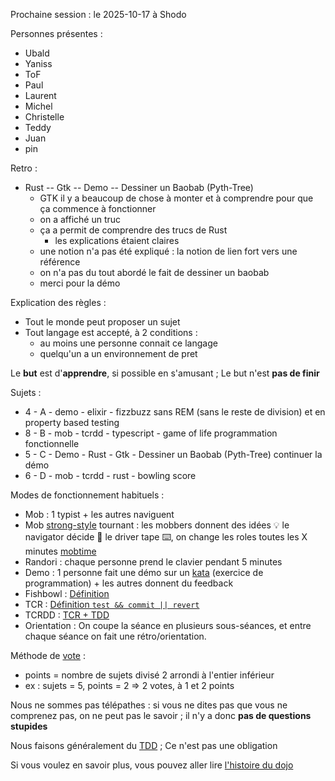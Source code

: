 Prochaine session : le 2025-10-17 à Shodo

Personnes présentes :

- Ubald
- Yaniss
- ToF
- Paul
- Laurent
- Michel
- Christelle
- Teddy
- Juan
- pin

Retro :

- Rust -- Gtk -- Demo -- Dessiner un Baobab (Pyth-Tree)
  - GTK il y a beaucoup de chose à monter et à comprendre pour que ça commence à
    fonctionner
  - on a affiché un truc
  - ça a permit de comprendre des trucs de Rust
    - les explications étaient claires
  - une notion n'a pas été expliqué : la notion de lien fort vers une référence
  - on n'a pas du tout abordé le fait de dessiner un baobab
  - merci pour la démo

Explication des règles :

- Tout le monde peut proposer un sujet
- Tout langage est accepté, à 2 conditions :
  - au moins une personne connait ce langage
  - quelqu'un a un environnement de pret

Le **but** est d'**apprendre**, si possible en s'amusant ; Le but n'est **pas de
finir**

Sujets :

- 4 - A - demo - elixir - fizzbuzz sans REM (sans le reste de division) et en
  property based testing
- 8 - B - mob - tcrdd - typescript - game of life programmation fonctionnelle
- 5 - C - Demo - Rust - Gtk - Dessiner un Baobab (Pyth-Tree) continuer la démo
- 6 - D - mob - tcrdd - rust - bowling score

Modes de fonctionnement habituels :

- Mob : 1 typist + les autres naviguent
- Mob [strong-style] tournant : les mobbers donnent des idées 💡 le navigator
  décide 🔀 le driver tape ⌨️, on change les roles toutes les X minutes
  [mobtime]
- Randori : chaque personne prend le clavier pendant 5 minutes
- Demo : 1 personne fait une démo sur un [kata] (exercice de programmation) +
  les autres donnent du feedback
- Fishbowl : [Définition][fishbowl]
- TCR : [Définition `test && commit || revert`][tcr]
- TCRDD : [TCR + TDD][tcrdd]
- Orientation : On coupe la séance en plusieurs sous-séances, et entre chaque
  séance on fait une rétro/orientation.

Méthode de [vote] :

- points = nombre de sujets divisé 2 arrondi à l'entier inférieur
- ex : sujets = 5, points = 2 => 2 votes, à 1 et 2 points

Nous ne sommes pas télépathes : si vous ne dites pas que vous ne comprenez pas,
on ne peut pas le savoir ; il n'y a donc **pas de questions stupides**

Nous faisons généralement du [TDD][test_driven_development] ; Ce n'est pas une
obligation

Si vous voulez en savoir plus, vous pouvez aller lire [l'histoire du dojo]

[kata]: https://web.archive.org/web/20040423023001/http://www.pragprog.com/pragdave/Practices/CodeKata.rdoc
[strong-style]: https://llewellynfalco.blogspot.com/2014/06/llewellyns-strong-style-pairing.html
[mobtime]: https://mobtime.hadrienmp.fr/
[fishbowl]: https://en.wikipedia.org/wiki/Fishbowl_%28conversation%29
[tcr]: https://medium.com/@kentbeck_7670/test-commit-revert-870bbd756864
[tcrdd]: https://git-gamble.is-cool.dev/theory.html#tcrdd
[vote]: https://emmanuelpaatz.com/dojosurvey
[test_driven_development]: https://fr.wikipedia.org/wiki/Test_driven_development
[l'histoire du dojo]: https://github.com/dojo-developpement-paris/dojo-developpement-paris.github.io/blob/main/history.md
